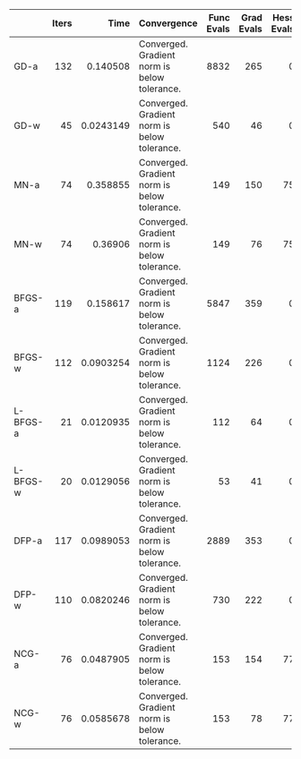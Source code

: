 |          |   Iters |      Time | Convergence                                  |   Func Evals |   Grad Evals |   Hess Evals |
|:---------|--------:|----------:|:---------------------------------------------|-------------:|-------------:|-------------:|
| GD-a     |     132 | 0.140508  | Converged. Gradient norm is below tolerance. |         8832 |          265 |            0 |
| GD-w     |      45 | 0.0243149 | Converged. Gradient norm is below tolerance. |          540 |           46 |            0 |
| MN-a     |      74 | 0.358855  | Converged. Gradient norm is below tolerance. |          149 |          150 |           75 |
| MN-w     |      74 | 0.36906   | Converged. Gradient norm is below tolerance. |          149 |           76 |           75 |
| BFGS-a   |     119 | 0.158617  | Converged. Gradient norm is below tolerance. |         5847 |          359 |            0 |
| BFGS-w   |     112 | 0.0903254 | Converged. Gradient norm is below tolerance. |         1124 |          226 |            0 |
| L-BFGS-a |      21 | 0.0120935 | Converged. Gradient norm is below tolerance. |          112 |           64 |            0 |
| L-BFGS-w |      20 | 0.0129056 | Converged. Gradient norm is below tolerance. |           53 |           41 |            0 |
| DFP-a    |     117 | 0.0989053 | Converged. Gradient norm is below tolerance. |         2889 |          353 |            0 |
| DFP-w    |     110 | 0.0820246 | Converged. Gradient norm is below tolerance. |          730 |          222 |            0 |
| NCG-a    |      76 | 0.0487905 | Converged. Gradient norm is below tolerance. |          153 |          154 |           77 |
| NCG-w    |      76 | 0.0585678 | Converged. Gradient norm is below tolerance. |          153 |           78 |           77 |